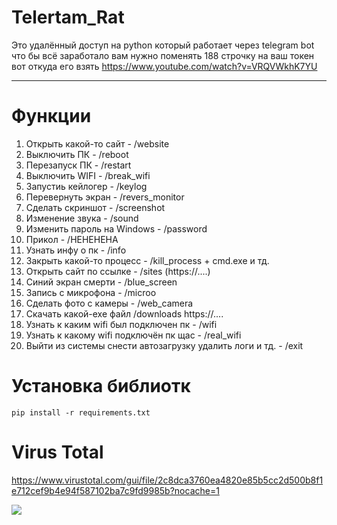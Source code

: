 # Telertam_Rat

Это удалённый доступ на python который работает через telegram bot что бы всё заработало вам нужно поменять 188 строчку на ваш токен вот откуда его взять https://www.youtube.com/watch?v=VRQVWkhK7YU 

---
# Функции

1. Открыть какой-то сайт - /website
2. Выключить ПК - /reboot
3. Перезапуск ПК - /restart
4. Выключить WIFI - /break_wifi
5. Запустиь кейлогер - /keylog
6. Перевернуть экран - /revers_monitor
7. Сделать скриншот - /screenshot
8. Изменение звука - /sound
9. Изменить пароль на Windows - /password
10. Прикол - /HEHEHEHA
11. Узнать инфу о пк - /info
12. Закрыть какой-то процесс - /kill_process + cmd.exe и тд.
13. Открыть сайт по ссылке - /sites (https://....)
14. Синий экран смерти - /blue_screen
15. Запись с микрофона - /microo
16. Сделать фото с камеры - /web_camera
17. Скачать какой-exe файл /downloads https://....</b>
18. Узнать к каким wifi был подключен пк - /wifi
19. Узнать к какому wifi подключён пк щас - /real_wifi
20. Выйти из системы снести автозагрузку удалить логи и тд. - /exit

# Установка библиотк
    
```
pip install -r requirements.txt
```

# Virus Total

https://www.virustotal.com/gui/file/2c8dca3760ea4820e85b5cc2d500b8f1e712cef9b4e94f587102ba7c9fd9985b?nocache=1


<img src="https://i.imgur.com/fu7M5ih.png">


